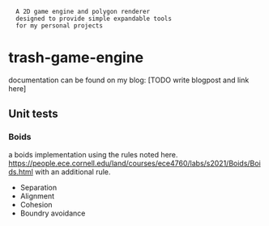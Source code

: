 
```
  A 2D game engine and polygon renderer
  designed to provide simple expandable tools
  for my personal projects
```

# trash-game-engine

documentation can be found on my blog:
[TODO write blogpost and link here]

## Unit tests

### Boids

a boids implementation using the rules noted here. 
https://people.ece.cornell.edu/land/courses/ece4760/labs/s2021/Boids/Boids.html
with an additional rule.

- Separation
- Alignment
- Cohesion
- Boundry avoidance



